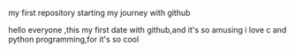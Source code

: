 
my first repository starting my journey with github

hello everyone ,this my first date with github,and it's so amusing
i love c and python programming,for it's so cool
